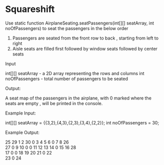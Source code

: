 # Squareshift

Use static function AirplaneSeating.seatPassengers(int[][] seatArray, int noOfPassengers) to seat the passengers in the below order 

1) Passengers are seated from the front row to back , starting from left to right
2) Aisle seats are filled first followed by window seats followed by center seats


Input 

int[][] seatArray  - a 2D array representing the rows and columns
int noOfPassengers - total number of passengers to be seated

Output:

A seat map of the passengers in the airplane, with 0 marked where the seats are empty , will be printed in the console.


Example Input:

int[][] seatArray  = {{3,2},{4,3},{2,3},{3,4},{2,2}};
int noOfPassengers = 30;

Example Output:

   25   29    1         2   30    0    3         4    5         6    0    7         8   26     
   27    0    9        10    0    0   11        12   13        14    0   15        16   28     
                       17    0    0   18        19   20        21    0   22                    
                                                               23    0   24                
